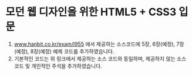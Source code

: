 # 모던 웹 디자인을 위한 HTML5 + CSS3 입문

1. www.hanbit.co.kr/exam/l955 에서 제공하는 소스코드에 5장, 6장(예정), 7장(예정), 8장(예정) 예제 코드를 추가하였습니다.
2. 기본적인 코드는 위 링크에서 제공하는 소스 코드와 동일하며, 제공하지 않는 소스 코드 및 개인적인 주석을 추가하였습니다.